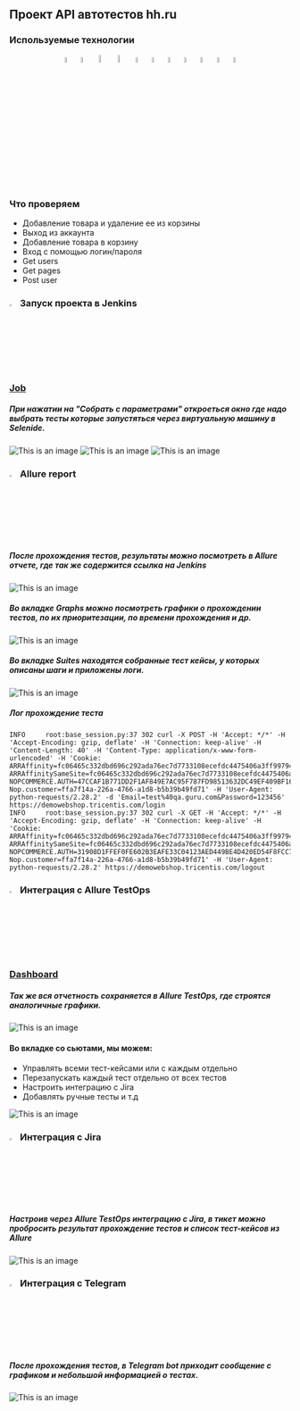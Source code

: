 ## Проект API автотестов hh.ru

<!-- Технологии -->

### Используемые технологии
<p  align="center">
  <code><img width="5%" title="Python" src="./resourses/icons/Python-logo-notext.svg"></code>
  <code><img width="5%" title="PyCharm" src="./resourses/icons/pycharm.svg"></code>
  <code><img width="6%" title="PyCharm" src="./resourses/icons/pytest.png"></code>
  <code><img width="6%" title="PyCharm" src="./resourses/icons/selene.png"></code>
  <code><img width="5%" title="Allure Report" src="./resourses/icons/allure-Report-logo.svg"></code>
  <code><img width="5%" title="Allure TestOps" src="./resourses/icons/allure-ee-logo.svg"></code>
  <code><img width="5%" title="Github" src="./resourses/icons/git-logo.svg"></code>
  <code><img width="5%" title="Jenkins" src="./resourses/icons/jenkins-logo.svg"></code>
  <code><img width="5%" title="Jira" src="./resourses/icons/jira-logo.svg"></code>
  <code><img width="5%" title="Selenoid" src="./resourses/icons/selenoid-logo.svg"></code>
  <code><img width="5%" title="Telegram" src="./resourses/icons/Telegram.svg"></code>


</p>


<!-- Тест кейсы -->

### Что проверяем
* Добавление товара и удаление ее из корзины
* Выход из аккаунта
* Добавление товара в корзину
* Вход с помощью логин/пароля
* Get users
* Get pages
* Post user


<!-- Jenkins -->

### <img width="3%" title="Jenkins" src="./resourses/icons/jenkins-logo.svg"> Запуск проекта в Jenkins

### [Job](https://jenkins.autotests.cloud/job/003_python-edbeg1337-head-hunter-api/)

##### При нажатии на "Собрать с параметрами" откроеться окно где надо выбрать тесты которые запустяться через виртуальную машину в Selenide.
![This is an image](resourses/icons/jenkins_job.png)
![This is an image](resourses/icons/jenkins_job1.png)
![This is an image](resourses/icons/jenkins_job2.png)

<!-- Allure report -->

### <img width="3%" title="Allure Report" src="./resourses/icons/allure-Report-logo.svg"> Allure report

##### После прохождения тестов, результаты можно посмотреть в Allure отчете, где так же содержится ссылка на Jenkins
![This is an image](resourses/icons/allure1.png)

##### Во вкладке Graphs можно посмотреть графики о прохождении тестов, по их приоритезации, по времени прохождения и др.
![This is an image](resourses/icons/allure2.png)

##### Во вкладке Suites находятся собранные тест кейсы, у которых описаны шаги и приложены логи.
![This is an image](resourses/icons/allure3.png)

##### Лог прохождение теста
````
INFO     root:base_session.py:37 302 curl -X POST -H 'Accept: */*' -H 'Accept-Encoding: gzip, deflate' -H 'Connection: keep-alive' -H 'Content-Length: 40' -H 'Content-Type: application/x-www-form-urlencoded' -H 'Cookie: ARRAffinity=fc06465c332dbd696c292ada76ec7d7733108ecefdc4475406a3ff997944f96b; ARRAffinitySameSite=fc06465c332dbd696c292ada76ec7d7733108ecefdc4475406a3ff997944f96b; NOPCOMMERCE.AUTH=47CCAF1B771DD2F1AF849E7AC95F787FD98513632DC49EF409BF169C158EFA341A611D38F161C986D36A8C03FDB55BFF11D60BE42D3D9DB5B8535F543201D59D425737533F8EF5682D95EF88067EDA9CDA8FAFE9DD91C5359A1C81ED39B63BFA4322EEF4457AEE8665103200079DAE0F364E50BFB114A104E7AF53E01BF77DBF80845CF737109C2680C43C85E7A0B6C6; Nop.customer=ffa7f14a-226a-4766-a1d8-b5b39b49fd71' -H 'User-Agent: python-requests/2.28.2' -d 'Email=test%40qa.guru.com&Password=123456' https://demowebshop.tricentis.com/login
INFO     root:base_session.py:37 302 curl -X GET -H 'Accept: */*' -H 'Accept-Encoding: gzip, deflate' -H 'Connection: keep-alive' -H 'Cookie: ARRAffinity=fc06465c332dbd696c292ada76ec7d7733108ecefdc4475406a3ff997944f96b; ARRAffinitySameSite=fc06465c332dbd696c292ada76ec7d7733108ecefdc4475406a3ff997944f96b; NOPCOMMERCE.AUTH=31908D1FFEF0FE602B3EAFE33C04123AED449BE4D420ED54F8FCC7775DE8BC8A3B20F3DC8FF1E00DA789A412758C68004AFDF310476CD8F46E677738C5387337DF47AE62DFFEEE7C52760914D4A6578EA69DC7AA349FB53970E9F6F89A20B1E7125722E8EAE2C93AEEAFF19F37D1664E4C31F1FC28ACEFCCF51922A98D01D99865C6A9896A6F300BCD62136EB5C8D25F; Nop.customer=ffa7f14a-226a-4766-a1d8-b5b39b49fd71' -H 'User-Agent: python-requests/2.28.2' https://demowebshop.tricentis.com/logout
````

<!-- Allure TestOps -->

### <img width="3%" title="Allure TestOps" src="./resourses/icons/allure-ee-logo.svg"> Интеграция с Allure TestOps

### [Dashboard](https://allure.autotests.cloud/project/2015/dashboards)

##### Так же вся отчетность сохраняется в Allure TestOps, где строятся аналогичные графики.
![This is an image](resourses/icons/alluret1.png)

#### Во вкладке со сьютами, мы можем:
- Управлять всеми тест-кейсами или с каждым отдельно
- Перезапускать каждый тест отдельно от всех тестов
- Настроить интеграцию с Jira
- Добавлять ручные тесты и т.д

![This is an image](resourses/icons/alluret2.png)


<!-- Jira -->

### <img width="3%" title="Jira" src="./resourses/icons/jira-logo.svg"> Интеграция с Jira
##### Настроив через Allure TestOps интеграцию с Jira, в тикет можно пробросить результат прохождение тестов и список тест-кейсов из Allure

![This is an image](resourses/icons/alluret3.png)


<!-- Telegram -->

### <img width="3%" title="Telegram" src="./resourses/icons/Telegram.svg"> Интеграция с Telegram
##### После прохождения тестов, в Telegram bot приходит сообщение с графиком и небольшой информацией о тестах.

![This is an image](resourses/icons/alluret4.png)
